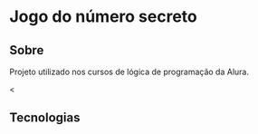 <h1>Jogo do número secreto</h1>

<h2> Sobre</h2>
<p>Projeto utilizado nos cursos de lógica de programação da Alura.</p><

## Tecnologias
<div>
  <img src>
</div>




